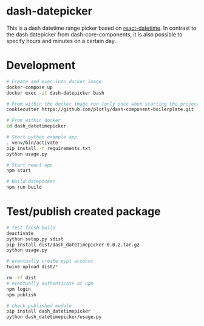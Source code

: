 # dash-datepicker

This is a dash datetime range picker based on [react-datetime](https://github.com/YouCanBookMe/react-datetime).
In contrast to the dash datepicker from dash-core-components, it is also possible to specify hours and minutes on a certain day.

# Development

```bash
# Create and exec into docker image
docker-compose up
docker exec -it dash-datepicker bash

# From within the docker image run (only once when starting the project)
cookiecutter https://github.com/plotly/dash-component-boilerplate.git

# From within docker
cd dash_datetimepicker

# Start python example app
. venv/bin/activate
pip install -r requirements.txt
python usage.py

# Start react app
npm start

# Build datepicker
npm run build
```

# Test/publish created package

```bash
# Test fresh build
deactivate
python setup.py sdist
pip install dist/dash_datetimepicker-0.0.2.tar.gz
python usage.py

# eventually create pypi account
twine upload dist/*

rm -rf dist
# eventually authenticate at npm
npm login
npm publish

# check published module
pip install dash_datetimepicker
python dash_datetimepicker/usage.py
```
